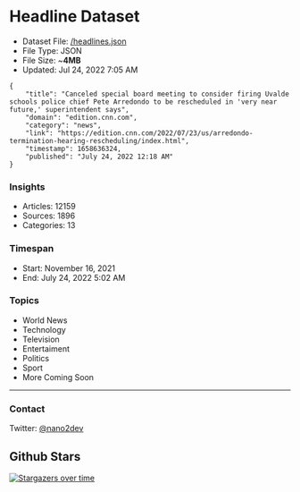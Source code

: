 # Headline Dataset

- Dataset File: [/headlines.json](https://raw.githubusercontent.com/fwd/news/master/headlines.json) 
- File Type: JSON
- File Size: ~**4MB**
- Updated: Jul 24, 2022 7:05 AM

```
{
    "title": "Canceled special board meeting to consider firing Uvalde schools police chief Pete Arredondo to be rescheduled in 'very near future,' superintendent says",
    "domain": "edition.cnn.com",
    "category": "news",
    "link": "https://edition.cnn.com/2022/07/23/us/arredondo-termination-hearing-rescheduling/index.html",
    "timestamp": 1658636324,
    "published": "July 24, 2022 12:18 AM"
}
```

### Insights

- Articles: 12159
- Sources: 1896
- Categories: 13

### Timespan

- Start: November 16, 2021
- End: July 24, 2022 5:02 AM

### Topics

- World News
- Technology
- Television
- Entertaiment
- Politics
- Sport
- More Coming Soon

---

### Contact 

Twitter: [@nano2dev](https://twitter.com/nano2dev)

## Github Stars

[![Stargazers over time](https://starchart.cc/fwd/news.svg)](https://starchart.cc/fwd/news)
	
